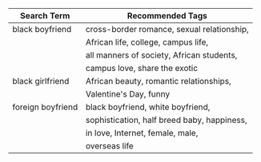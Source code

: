 | Search Term       | Recommended Tags                                      |
|-------------------|-------------------------------------------------------|
| black boyfriend   | cross-border romance, sexual relationship,            |
|                   | African life, college, campus life,                   |
|                   | all manners of society, African students,             |
|                   | campus love, share the exotic                         |
| black girlfriend  | African beauty, romantic relationships,               |
|                   | Valentine's Day, funny                                |
| foreign boyfriend | black boyfriend, white boyfriend,                     |
|                   | sophistication, half breed baby, happiness,           |
|                   | in love, Internet, female, male,                      |
|                   | overseas life                                         |
